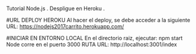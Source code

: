 # 
Tutorial Node.js .
Despligue en Heroku .

#URL DEPLOY HEROKU
Al hacer el deploy, se debe acceder a la siguiente URL:
https://nodejs2017carrito.herokuapp.com/


#INICIAR EN ENTORNO LOCAL
En el directorio raiz, ejecutar:  npm start
Node corre en el puerto  3000
RUTA URL:   http://localhost:3001/index
